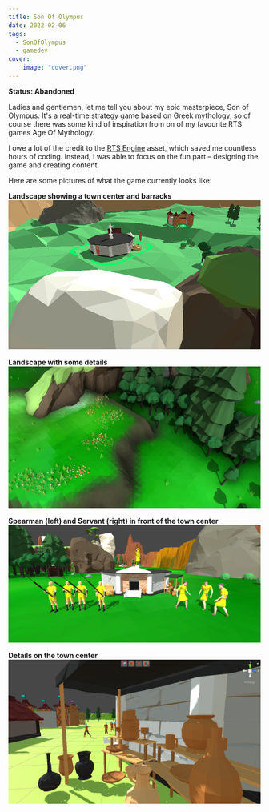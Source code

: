 ```yaml
---
title: Son Of Olympus
date: 2022-02-06
tags: 
  - SonOfOlympus
  - gamedev
cover:
    image: "cover.png"
---
```


**Status: Abandoned**

Ladies and gentlemen, let me tell you about my epic masterpiece, Son of Olympus. It's a real-time strategy game based on Greek mythology, so of course there was some kind of inspiration from on of my favourite RTS games Age Of Mythology.

I owe a lot of the credit to the [RTS Engine](https://gamedevspice.com/assets/rts-engine/) asset, which saved me countless hours of coding. Instead, I was able to focus on the fun part – designing the game and creating content.

Here are some pictures of what the game currently looks like:

**Landscape showing a town center and barracks**
![Landscape showing a town center and barracks](soo_001.png)

**Landscape with some details**
![Landscape with some details](soo_002.jpg)

**Spearman (left) and Servant (right) in front of the town center**
![Spearman (left) and Servant (right) in front of the town center](soo_003.png)

**Details on the town center**
![Details on the town center](soo_004.png)